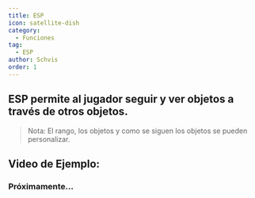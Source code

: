 ```yaml
---
title: ESP
icon: satellite-dish
category:
  - Funciones
tag:
  - ESP
author: Schvis
order: 1
---
```


## ESP permite al jugador seguir y ver objetos a través de otros objetos.
> Nota: El rango, los objetos y como se siguen los objetos se pueden personalizar.

## Video de Ejemplo:

### Próximamente...
